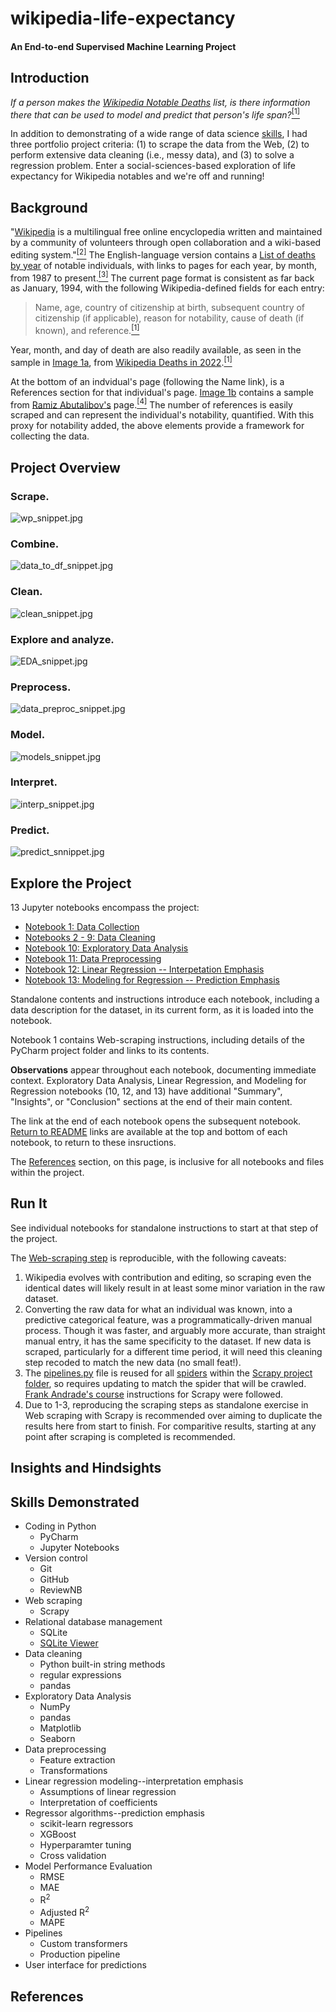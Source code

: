 # wikipedia-life-expectancy
#### An End-to-end Supervised Machine Learning Project




## Introduction
*If a person makes the [Wikipedia Notable Deaths](https://en.wikipedia.org/wiki/Deaths_in_2022) list, is there information there that can be used to model and predict that person's life span?*[<sup>[1]</sup>](#ref1)

In addition to demonstrating of a wide range of data science [skills](#skills), I had three portfolio project criteria: (1) to scrape the data from the Web, (2) to perform extensive data cleaning (i.e., messy data), and (3) to solve a regression problem.  Enter a social-sciences-based exploration of life expectancy for Wikipedia notables and we're off and running!


## Background
"[Wikipedia](https://en.wikipedia.org/wiki/Wikipedia) is a multilingual free online encyclopedia written and maintained by a community of volunteers through open collaboration and a wiki-based editing system."[<sup>[2]</sup>](#ref2)  The English-language version contains a [List of deaths by year](https://en.wikipedia.org/wiki/Lists_of_deaths_by_year) of notable individuals, with links to pages for each year, by month, from 1987 to present.[<sup>[3]</sup>](#ref3)  The current page format is consistent as far back as January, 1994, with the following Wikipedia-defined fields for each entry:
> Name, age, country of citizenship at birth, subsequent country of citizenship (if applicable), reason for notability, cause of death (if known), and reference.[<sup>[1]</sup>](#ref1)  
> 
Year, month, and day of death are also readily available, as seen in the sample in [Image 1a](#img1a), from [Wikipedia Deaths in 2022](https://en.wikipedia.org/wiki/Deaths_in_2022).[<sup>[1]</sup>](#ref1)


At the bottom of an indvidual's page (following the Name link), is a References section for that individual's page.  [Image 1b](#img1b) contains a sample from [Ramiz Abutalibov's](https://en.wikipedia.org/wiki/Ramiz_Abutalibov) page.[<sup>[4]</sup>](#ref4)
The number of references is easily scraped and can represent the individual's notability, quantified.  With this proxy for notability added, the above elements provide a framework for collecting the data.

## Project Overview
### Scrape.
<a id=img1a a></a>
<a id=img1b a></a>
![wp_snippet.jpg](wp_snippet.jpg)
### Combine.
![data_to_df_snippet.jpg](data_to_df_snippet.jpg)
### Clean.
![clean_snippet.jpg](clean_snippet.jpg)
### Explore and analyze.
![EDA_snippet.jpg](EDA_snippet.jpg)
### Preprocess.
![data_preproc_snippet.jpg](data_preproc_snippet.jpg)
### Model.  
![models_snippet.jpg](models_snippet.jpg)
### Interpret.
![interp_snippet.jpg](interp_snippet.jpg)
### Predict.
![predict_snnippet.jpg](predict_snippet.jpg)
  
  
<a id=#read a></a>
## Explore the Project
13 Jupyter notebooks encompass the project:
- [Notebook 1: Data Collection](https://github.com/teresahanak/wikipedia-life-expectancy/blob/main/wp_life_expect_data_collect_thanak_2022_06_10.ipynb)
- [Notebooks 2 - 9: Data Cleaning](https://github.com/teresahanak/wikipedia-life-expectancy/blob/main/wp_life_expect_data_clean1_thanak_2022_06_13.ipynb)
- [Notebook 10: Exploratory Data Analysis](https://github.com/teresahanak/wikipedia-life-expectancy/blob/main/wp_life_expect_EDA_thanak_2022_09_30.ipynb)
- [Notebook 11: Data Preprocessing](https://github.com/teresahanak/wikipedia-life-expectancy/blob/main/wp_life_expect_data_preproc_thanak_2022_10_06.ipynb)
- [Notebook 12: Linear Regression -- Interpetation Emphasis](https://github.com/teresahanak/wikipedia-life-expectancy/blob/main/wp_life_expect_olsmodel_thanak_2022_10_9.ipynb)
- [Notebook 13: Modeling for Regression -- Prediction Emphasis](http://localhost:8888/notebooks/anaconda3/envs/wikipedia-life-expectancy/wp_life_expect_models_thanak_2022_10_14.ipynb)  

Standalone contents and instructions introduce each notebook, including a data description for the dataset, in its current form, as it is loaded into the notebook. 

Notebook 1 contains Web-scraping instructions, including details of the PyCharm project folder and links to its contents.  

**Observations** appear throughout each notebook, documenting immediate context.  Exploratory Data Analysis, Linear Regression, and Modeling for Regression notebooks (10, 12, and 13) have additional "Summary", "Insights", or "Conclusion" sections at the end of their main content.

The link at the end of each notebook opens the subsequent notebook.  [Return to README](https://github.com/teresahanak/wikipedia-life-expectancy#read-the-project) links are available at the top and bottom of each notebook, to return to these insructions.  

The [References](https://github.com/teresahanak/wikipedia-life-expectancy/blob/main/README.md#references) section, on this page, is inclusive for all notebooks and files within the project.

## Run It
See individual notebooks for standalone instructions to start at that step of the project.

The [Web-scraping step](https://github.com/teresahanak/wikipedia-life-expectancy/blob/main/wp_life_expect_data_collect_thanak_2022_06_10.ipynb) is reproducible, with the following caveats:
1. Wikipedia evolves with contribution and editing, so scraping even the identical dates will likely result in at least some minor variation in the raw dataset.
2. Converting the raw data for what an individual was known, into a predictive categorical feature, was a programmatically-driven manual process.  Though it was faster, and arguably more accurate, than straight manual entry, it has the same specificity to the dataset.  If new data is scraped, particularly for a different time period, it will need this cleaning step recoded to match the new data (no small feat!).
3. The [pipelines.py](https://github.com/teresahanak/wikipedia-life-expectancy/blob/main/wikipedia_life_expectancy/pipelines.py) file is reused for all [spiders](https://github.com/teresahanak/wikipedia-life-expectancy/tree/main/wikipedia_life_expectancy/spiders) within the [Scrapy project folder](https://github.com/teresahanak/wikipedia-life-expectancy/tree/main/wikipedia_life_expectancy), so requires updating to match the spider that will be crawled.  [Frank Andrade's course](https://www.udemy.com/share/1050RC3@hQ2ccLlpcvivy0WcwxoyY-pTDZW1ATRujXa3_csxIPkk6f4MV3Ogh20gLzy_BSAf/) instructions for Scrapy were followed.
4. Due to 1-3, reproducing the scraping steps as standalone exercise in Web scraping with Scrapy is recommended over aiming to duplicate the results here from start to finish.  For comparitive results, starting at any point after scraping is completed is recommended.



## Insights and Hindsights

<a id=skills a></a>
## Skills Demonstrated
- Coding in Python
    - PyCharm
    - Jupyter Notebooks
- Version control
    - Git
    - GitHub
    - ReviewNB
- Web scraping
    - Scrapy
- Relational database management
    - SQLite
    - [SQLite Viewer](https://inloop.github.io/sqlite-viewer/)
- Data cleaning
    - Python built-in string methods
    - regular expressions
    - pandas
- Exploratory Data Analysis
    - NumPy
    - pandas
    - Matplotlib
    - Seaborn
- Data preprocessing
    - Feature extraction
    - Transformations
- Linear regression modeling--interpretation emphasis
    - Assumptions of linear regression
    - Interpretation of coefficients
- Regressor algorithms--prediction emphasis
    - scikit-learn regressors
    - XGBoost
    - Hyperparamter tuning
    - Cross validation
- Model Performance Evaluation
    - RMSE
    - MAE
    - R<sup>2</sup>
    - Adjusted R<sup>2</sup>
    - MAPE
- Pipelines
    - Custom transformers
    - Production pipeline
- User interface for predictions




## References
